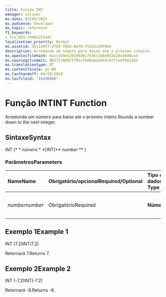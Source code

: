 ```yaml
---
title: Função INT
manager: soliver
ms.date: 03/09/2015
ms.audience: Developer
ms.topic: reference
f1_keywords:
- Vis_DSS.chm82251447
localization_priority: Normal
ms.assetid: d51120f7-df80-f0bb-8af9-751d3c59f045
description: Arredonda um número para baixo até o próximo inteiro.
ms.openlocfilehash: 6acc150e5291093bc7436c1d8e915b28e4840ca3
ms.sourcegitcommit: 8657170d071f9bcf680aba50b9c07f2a4fb82283
ms.translationtype: MT
ms.contentlocale: pt-BR
ms.lasthandoff: 04/28/2019
ms.locfileid: "33436946"
---
```

# <a name="int-function"></a><span data-ttu-id="2d22d-103">Função INT</span><span class="sxs-lookup"><span data-stu-id="2d22d-103">INT Function</span></span>

<span data-ttu-id="2d22d-104">Arredonda um número para baixo até o próximo inteiro.</span><span class="sxs-lookup"><span data-stu-id="2d22d-104">Rounds a number down to the next integer.</span></span>
  
## <a name="syntax"></a><span data-ttu-id="2d22d-105">Sintaxe</span><span class="sxs-lookup"><span data-stu-id="2d22d-105">Syntax</span></span>

<span data-ttu-id="2d22d-106">INT (\* \* *número* \* \*)</span><span class="sxs-lookup"><span data-stu-id="2d22d-106">INT(\*\* *number* \*\* )</span></span> 
  
### <a name="parameters"></a><span data-ttu-id="2d22d-107">Parâmetros</span><span class="sxs-lookup"><span data-stu-id="2d22d-107">Parameters</span></span>

|<span data-ttu-id="2d22d-108">**Name**</span><span class="sxs-lookup"><span data-stu-id="2d22d-108">**Name**</span></span>|<span data-ttu-id="2d22d-109">**Obrigatório/opcional**</span><span class="sxs-lookup"><span data-stu-id="2d22d-109">**Required/Optional**</span></span>|<span data-ttu-id="2d22d-110">**Tipo de dados**</span><span class="sxs-lookup"><span data-stu-id="2d22d-110">**Data Type**</span></span>|<span data-ttu-id="2d22d-111">**Descrição**</span><span class="sxs-lookup"><span data-stu-id="2d22d-111">**Description**</span></span>|
|:-----|:-----|:-----|:-----|
| <span data-ttu-id="2d22d-112">_number_</span><span class="sxs-lookup"><span data-stu-id="2d22d-112">_number_</span></span> <br/> |<span data-ttu-id="2d22d-113">Obrigatório</span><span class="sxs-lookup"><span data-stu-id="2d22d-113">Required</span></span>  <br/> |<span data-ttu-id="2d22d-114">**Número**</span><span class="sxs-lookup"><span data-stu-id="2d22d-114">**Number**</span></span> <br/> |<span data-ttu-id="2d22d-115">O número a ser arredondado para baixo.</span><span class="sxs-lookup"><span data-stu-id="2d22d-115">The number to round down.</span></span>  <br/> |
   
## <a name="example-1"></a><span data-ttu-id="2d22d-116">Exemplo 1</span><span class="sxs-lookup"><span data-stu-id="2d22d-116">Example 1</span></span>

<span data-ttu-id="2d22d-117">INT (7.2)</span><span class="sxs-lookup"><span data-stu-id="2d22d-117">INT(7.2)</span></span>
  
<span data-ttu-id="2d22d-118">Retornará 7.</span><span class="sxs-lookup"><span data-stu-id="2d22d-118">Returns 7.</span></span>
  
## <a name="example-2"></a><span data-ttu-id="2d22d-119">Exemplo 2</span><span class="sxs-lookup"><span data-stu-id="2d22d-119">Example 2</span></span>

<span data-ttu-id="2d22d-120">INT (-7,2)</span><span class="sxs-lookup"><span data-stu-id="2d22d-120">INT(-7.2)</span></span>
  
<span data-ttu-id="2d22d-121">Retornará -8.</span><span class="sxs-lookup"><span data-stu-id="2d22d-121">Returns -8.</span></span>
  

